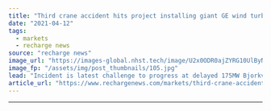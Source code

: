 ```yaml
---
title: "Third crane accident hits project installing giant GE wind turbines to power Google"
date: "2021-04-12"
tags: 
  - markets
  - recharge news
source: "recharge news"
image_url: "https://images-global.nhst.tech/image/U2x0ODR0ajZYRG10UlByNlpXQVkyUkZqenpZalNOdnY0U2VKL0RFamdIbz0=/nhst/binary/ffc6c9fb972ae2f1842b38ceb8b391bf"
image_fp: "/assets/img/post_thumbnails/105.jpg"
lead: "Incident is latest challenge to progress at delayed 175MW Bjorkvattnet development in northern Sweden"
article_url: "https://www.rechargenews.com/markets/third-crane-accident-hits-project-installing-giant-ge-wind-turbines-to-power-google/2-1-994315"
---
```


---
